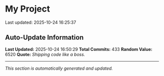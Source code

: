 # My Project


Last updated: 2025-10-24 16:25:37
























































































































































































































































































































































































































































































































































































































































































































































































































































## Auto-Update Information

**Last Updated:** 2025-10-24 16:50:29
**Total Commits:** 433
**Random Value:** 6520
**Quote:** _Shipping code like a boss._

---
_This section is automatically generated and updated._